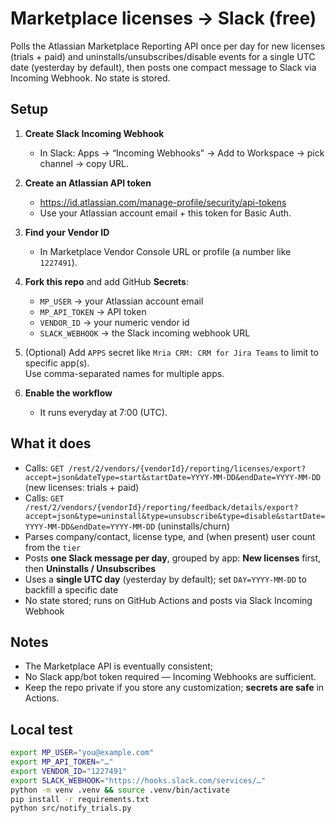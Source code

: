 # Marketplace licenses → Slack (free)

Polls the Atlassian Marketplace Reporting API once per day for new licenses (trials + paid) and uninstalls/unsubscribes/disable events for a single UTC date (yesterday by default), then posts one compact message to Slack via Incoming Webhook. No state is stored.

## Setup

1. **Create Slack Incoming Webhook**
   - In Slack: Apps → “Incoming Webhooks” → Add to Workspace → pick channel → copy URL.

2. **Create an Atlassian API token**
   - https://id.atlassian.com/manage-profile/security/api-tokens  
   - Use your Atlassian account email + this token for Basic Auth.

3. **Find your Vendor ID**
   - In Marketplace Vendor Console URL or profile (a number like `1227491`).

4. **Fork this repo** and add GitHub **Secrets**:
   - `MP_USER` → your Atlassian account email
   - `MP_API_TOKEN` → API token
   - `VENDOR_ID` → your numeric vendor id
   - `SLACK_WEBHOOK` → the Slack incoming webhook URL

5. (Optional) Add `APPS` secret like `Mria CRM: CRM for Jira Teams` to limit to specific app(s).  
   Use comma-separated names for multiple apps.  

6. **Enable the workflow**
   - It runs everyday at 7:00 (UTC).
     
## What it does

- Calls: `GET /rest/2/vendors/{vendorId}/reporting/licenses/export?accept=json&dateType=start&startDate=YYYY-MM-DD&endDate=YYYY-MM-DD` (new licenses: trials + paid)
- Calls: `GET /rest/2/vendors/{vendorId}/reporting/feedback/details/export?accept=json&type=uninstall&type=unsubscribe&type=disable&startDate=YYYY-MM-DD&endDate=YYYY-MM-DD` (uninstalls/churn)
- Parses company/contact, license type, and (when present) user count from the `tier`
- Posts **one Slack message per day**, grouped by app: **New licenses** first, then **Uninstalls / Unsubscribes**
- Uses a **single UTC day** (yesterday by default); set `DAY=YYYY-MM-DD` to backfill a specific date
- No state stored; runs on GitHub Actions and posts via Slack Incoming Webhook

## Notes

- The Marketplace API is eventually consistent;
- No Slack app/bot token required — Incoming Webhooks are sufficient.
- Keep the repo private if you store any customization; **secrets are safe** in Actions.

## Local test
```bash
export MP_USER="you@example.com"
export MP_API_TOKEN="…"
export VENDOR_ID="1227491"
export SLACK_WEBHOOK="https://hooks.slack.com/services/…"
python -m venv .venv && source .venv/bin/activate
pip install -r requirements.txt
python src/notify_trials.py
